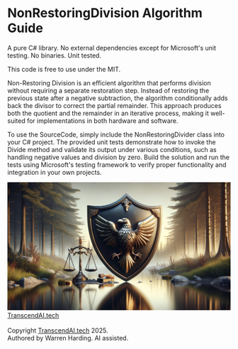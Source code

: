 
# NonRestoringDivision Algorithm Guide

A pure C# library. No external dependencies except for Microsoft's unit testing. No binaries. Unit tested.

This code is free to use under the MIT.

Non-Restoring Division is an efficient algorithm that performs division without requiring a separate restoration step. Instead of restoring the previous state after a negative subtraction, the algorithm conditionally adds back the divisor to correct the partial remainder. This approach produces both the quotient and the remainder in an iterative process, making it well-suited for implementations in both hardware and software.

To use the SourceCode, simply include the NonRestoringDivider class into your C# project. The provided unit tests demonstrate how to invoke the Divide method and validate its output under various conditions, such as handling negative values and division by zero. Build the solution and run the tests using Microsoft's testing framework to verify proper functionality and integration in your own projects.

![AI Image](aiimage.jpg)
[TranscendAI.tech](https://TranscendAI.tech)<br>
<br>
Copyright [TranscendAI.tech](https://TranscendAI.tech) 2025.</br>
Authored by Warren Harding. AI assisted.
